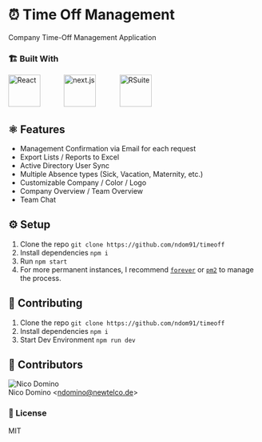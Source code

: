 # ⏰ Time Off Management

Company Time-Off Management Application

### 🏗️ Built With

<img src="https://www.import.io/wp-content/uploads/2017/10/React-logo-1.png" height="64" alt="React" />&nbsp;&nbsp;&nbsp;&nbsp;&nbsp;&nbsp;&nbsp;&nbsp;&nbsp;&nbsp;&nbsp;&nbsp;<img src="https://upload.wikimedia.org/wikipedia/commons/thumb/8/8e/Nextjs-logo.svg/1280px-Nextjs-logo.svg.png" height="64" alt="next.js" />&nbsp;&nbsp;&nbsp;&nbsp;&nbsp;&nbsp;&nbsp;&nbsp;&nbsp;&nbsp;&nbsp;&nbsp;<img src="https://miro.medium.com/max/1476/0*9jVgGEBsOxAb0Dna." height="64" alt="RSuite" />

## ⚛️ Features

- Management Confirmation via Email for each request
- Export Lists / Reports to Excel 
- Active Directory User Sync
- Multiple Absence types (Sick, Vacation, Maternity, etc.)
- Customizable Company / Color / Logo
- Company Overview / Team Overview
- Team Chat

## ⚙️ Setup

1. Clone the repo `git clone https://github.com/ndom91/timeoff`
2. Install dependencies `npm i`
3. Run `npm start`
4. For more permanent instances, I recommend [`forever`](https://www.npmjs.com/package/forever) or [`pm2`](https://pm2.io) to manage the process.

## 👷 Contributing

1. Clone the repo `git clone https://github.com/ndom91/timeoff`
2. Install dependencies `npm i`
3. Start Dev Environment `npm run dev`

## 🤝 Contributors

![Nico Domino](https://avatars1.githubusercontent.com/u/7415984?s=64&v=1)  
Nico Domino \<ndomino@newtelco.de\>

### 📝 License

MIT
